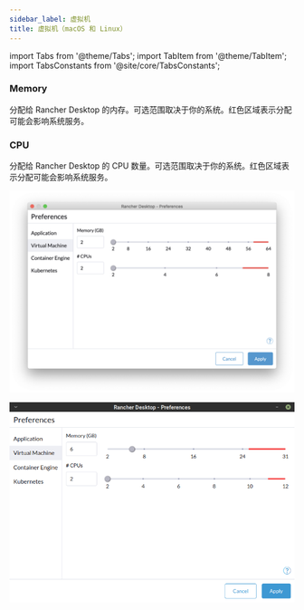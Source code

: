 ```yaml
---
sidebar_label: 虚拟机
title: 虚拟机（macOS 和 Linux）
---
```


import Tabs from '@theme/Tabs';
import TabItem from '@theme/TabItem';
import TabsConstants from '@site/core/TabsConstants';

### Memory

分配给 Rancher Desktop 的内存。可选范围取决于你的系统。红色区域表示分配可能会影响系统服务。

### CPU

分配给 Rancher Desktop 的 CPU 数量。可选范围取决于你的系统。红色区域表示分配可能会影响系统服务。

<Tabs groupId="os">
<TabItem value="macOS">

![](../../img/preferences/macOS_virtualMachine.png)

</TabItem>
<TabItem value="Linux">

![](../../img/preferences/Linux_virtualMachine.png)

</TabItem>
</Tabs>
